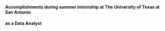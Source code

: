 #### Accomplishments during summer internship at The University of Texas at San Antonio
#### as a Data Analyst
